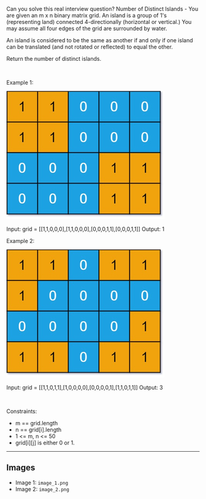 Can you solve this real interview question? Number of Distinct Islands - You are given an m x n binary matrix grid. An island is a group of 1's (representing land) connected 4-directionally (horizontal or vertical.) You may assume all four edges of the grid are surrounded by water.

An island is considered to be the same as another if and only if one island can be translated (and not rotated or reflected) to equal the other.

Return the number of distinct islands.

 

Example 1:

![Example 1](./image_1.png)


Input: grid = [[1,1,0,0,0],[1,1,0,0,0],[0,0,0,1,1],[0,0,0,1,1]]
Output: 1


Example 2:

![Example 2](./image_2.png)


Input: grid = [[1,1,0,1,1],[1,0,0,0,0],[0,0,0,0,1],[1,1,0,1,1]]
Output: 3


 

Constraints:

 * m == grid.length
 * n == grid[i].length
 * 1 <= m, n <= 50
 * grid[i][j] is either 0 or 1.

---

## Images

- Image 1: `image_1.png`
- Image 2: `image_2.png`
